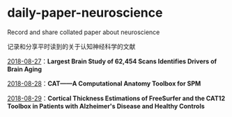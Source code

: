 # daily-paper-neuroscience
Record and share collated paper about neuroscience

记录和分享平时读到的关于认知神经科学的文献

[2018-08-27](https://github.com/Galory/daily-paper-neuroscience/blob/master/2018/08/27.md)：**Largest Brain Study of 62,454 Scans Identifies Drivers of Brain Aging**

[2018-08-28](https://github.com/Galory/daily-paper-neuroscience/blob/master/2018/08/28.md)：**CAT——A Computational Anatomy Toolbox for SPM**

[2018-08-29](https://github.com/Galory/daily-paper-neuroscience/blob/master/2018/08/29.md)：**Cortical Thickness Estimations of FreeSurfer and the CAT12 Toolbox in Patients with Alzheimer's Disease and Healthy Controls**
